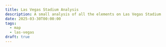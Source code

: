 ```yaml
---
title: Las Vegas Stadium Analysis
description: A small analysis of all the elements on Las Vegas Stadium that can be related to lore.
date: 2025-03-30T00:00:00
tags:
  - map
  - las-vegas
draft: true
---
```

